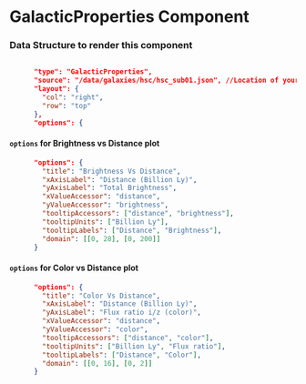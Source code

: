 # GalacticProperties Component

### Data Structure to render this component
```json

      "type": "GalacticProperties",
      "source": "/data/galaxies/hsc/hsc_sub01.json", //Location of your plotted points JSON
      "layout": {
        "col": "right",
        "row": "top"
      },
      "options": {
```

#### `options` for **Brightness vs Distance** plot
```json
      "options": {
        "title": "Brightness Vs Distance",
        "xAxisLabel": "Distance (Billion Ly)",
        "yAxisLabel": "Total Brightness",
        "xValueAccessor": "distance",
        "yValueAccessor": "brightness",
        "tooltipAccessors": ["distance", "brightness"],
        "tooltipUnits": ["Billion Ly"],
        "tooltipLabels": ["Distance", "Brightness"],
        "domain": [[0, 28], [0, 200]]
      }
```

#### `options` for **Color vs Distance** plot
```json
      "options": {
        "title": "Color Vs Distance",
        "xAxisLabel": "Distance (Billion Ly)",
        "yAxisLabel": "Flux ratio i/z (color)",
        "xValueAccessor": "distance",
        "yValueAccessor": "color",
        "tooltipAccessors": ["distance", "color"],
        "tooltipUnits": ["Billion Ly", "Flux ratio"],
        "tooltipLabels": ["Distance", "Color"],
        "domain": [[0, 16], [0, 2]]
      }
```